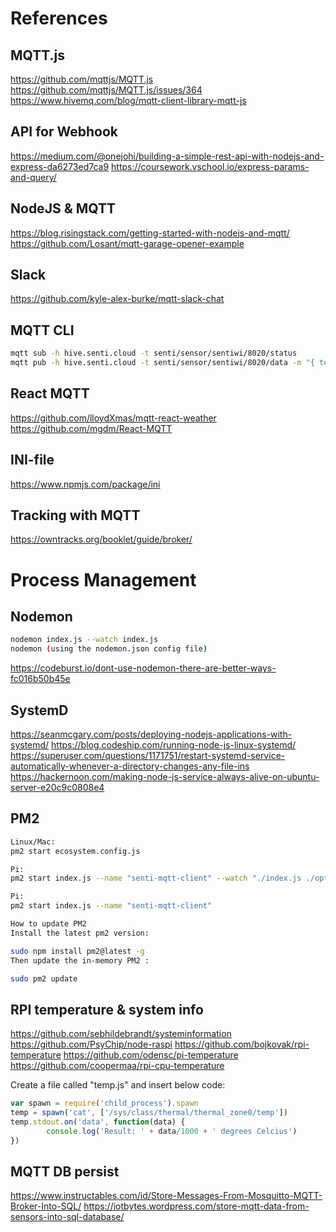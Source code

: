 # References

## MQTT.js
https://github.com/mqttjs/MQTT.js
https://github.com/mqttjs/MQTT.js/issues/364
https://www.hivemq.com/blog/mqtt-client-library-mqtt-js

## API for Webhook
https://medium.com/@onejohi/building-a-simple-rest-api-with-nodejs-and-express-da6273ed7ca9
https://coursework.vschool.io/express-params-and-query/

## NodeJS & MQTT
https://blog.risingstack.com/getting-started-with-nodejs-and-mqtt/
https://github.com/Losant/mqtt-garage-opener-example

## Slack
https://github.com/kyle-alex-burke/mqtt-slack-chat

## MQTT CLI
```sh
mqtt sub -h hive.senti.cloud -t senti/sensor/sentiwi/8020/status
mqtt pub -h hive.senti.cloud -t senti/sensor/sentiwi/8020/data -m "{ text: "Hello world" }"
```

## React MQTT 
https://github.com/lloydXmas/mqtt-react-weather
https://github.com/mgdm/React-MQTT

## INI-file
https://www.npmjs.com/package/ini

## Tracking with MQTT
https://owntracks.org/booklet/guide/broker/

# Process Management

## Nodemon
```sh
nodemon index.js --watch index.js
nodemon (using the nodemon.json config file)
```
https://codeburst.io/dont-use-nodemon-there-are-better-ways-fc016b50b45e

## SystemD
https://seanmcgary.com/posts/deploying-nodejs-applications-with-systemd/
https://blog.codeship.com/running-node-js-linux-systemd/
https://superuser.com/questions/1171751/restart-systemd-service-automatically-whenever-a-directory-changes-any-file-ins
https://hackernoon.com/making-node-js-service-always-alive-on-ubuntu-server-e20c9c0808e4 

## PM2
```sh
Linux/Mac:	
pm2 start ecosystem.config.js

Pi:			
pm2 start index.js --name "senti-mqtt-client" --watch "./index.js ./options.js ./utils/*"

Pi:			
pm2 start index.js --name "senti-mqtt-client"

How to update PM2
Install the latest pm2 version:

sudo npm install pm2@latest -g
Then update the in-memory PM2 :

sudo pm2 update
```

## RPI temperature & system info
https://github.com/sebhildebrandt/systeminformation 
https://github.com/PsyChip/node-raspi
https://github.com/bojkovak/rpi-temperature
https://github.com/odensc/pi-temperature
https://github.com/coopermaa/rpi-cpu-temperature

Create a file called "temp.js" and insert below code:

```js
var spawn = require('child_process').spawn
temp = spawn('cat', ['/sys/class/thermal/thermal_zone0/temp'])
temp.stdout.on('data', function(data) {
        console.log('Result: ' + data/1000 + ' degrees Celcius')
})
```

## MQTT DB persist
https://www.instructables.com/id/Store-Messages-From-Mosquitto-MQTT-Broker-Into-SQL/ 
https://iotbytes.wordpress.com/store-mqtt-data-from-sensors-into-sql-database/ 
